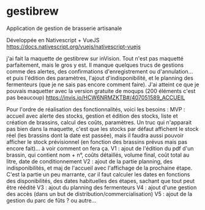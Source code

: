 # gestibrew
Application de gestion de brasserie artisanale


Développée en Nativescript + VueJS 
https://docs.nativescript.org/vuejs/nativescript-vuejs

j'ai fait la maquette de gestibrew sur inVision. Tout n'est pas maquetté parfaitement, mais le gros y est. Il manque quelques trucs de gestions comme des alertes, des confirmations d'enregistrement ou d'annulation... et puis l'édition des paramètres, l'ajout d'indisponibilité, et le planning des fermenteurs (que je ne sais pas encore comment faire). J'ai atteint ce que je pouvais maquetter avec la version gratuite de moqups (200 éléments c'est pas beaucoup)
https://invis.io/HCW6NRMZKTB#/407051589_ACCUEIL


Pour l'ordre de réalisation des fonctionnalités, voici les besoins :
MVP : accueil avec alerte des stocks, gestion et édition des stocks, liste et création de brassins, calcul des coûts, paramètres. Un truc qui n'apparait pas bien dans la maquette, c'est que les stocks par défaut affichent le stock réel (les brassins dont la date est passée), mais il faudra aussi pouvoir afficher le stock prévisionnel (en fonction des brassins prévus mais pas encore fait)... à voir comment on fera ça.
V1 : ajout de l'édition du pdf d'un brassin, qui contient nom + n°, coûts détaillés, volume final, coût total au litre, date de conditionnement
V2 : ajout de la partie planning, des indisponibilités, et maj de l'accueil avec l'affichage de la prochaine étape. C'est la partie un peu marrante, car il faut calculer les dates en fonctions des disponibilités, des dates habituelles des étapes, sachant que tout peut être réédité
V3 : ajout du planning des fermenteurs
V4 : ajout d'une gestion des accès (dans un but de distribution/commercialisation)
V5 : ajout de la gestion du parc de fûts ? ou autre...
